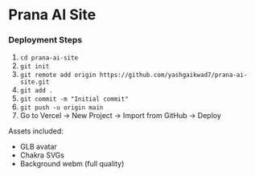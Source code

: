 # Prana AI Site

### Deployment Steps
1. `cd prana-ai-site`
2. `git init`
3. `git remote add origin https://github.com/yashgaikwad7/prana-ai-site.git`
4. `git add .`
5. `git commit -m "Initial commit"`
6. `git push -u origin main`
7. Go to Vercel → New Project → Import from GitHub → Deploy

Assets included:
- GLB avatar
- Chakra SVGs
- Background webm (full quality)
